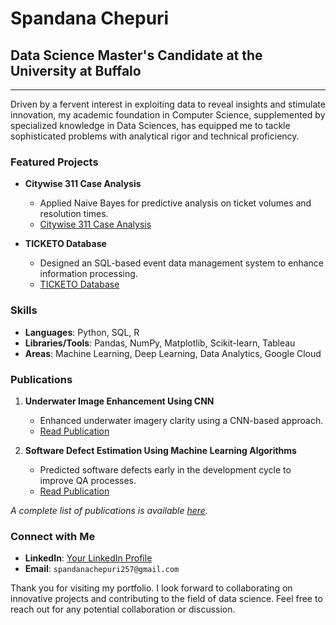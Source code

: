# Spandana Chepuri
## Data Science Master's Candidate at the University at Buffalo

---

Driven by a fervent interest in exploiting data to reveal insights and stimulate innovation, my academic foundation in Computer Science, supplemented by specialized knowledge in Data Sciences, has equipped me to tackle sophisticated problems with analytical rigor and technical proficiency.

### Featured Projects

- **Citywise 311 Case Analysis**
  - Applied Naive Bayes for predictive analysis on ticket volumes and resolution times.
  - [Citywise 311 Case Analysis](Citywise%20311%20Case%20Analysis)

- **TICKETO Database**
  - Designed an SQL-based event data management system to enhance information processing.
  - [TICKETO Database](TICKETO%20Database)


### Skills

- **Languages**: Python, SQL, R
- **Libraries/Tools**: Pandas, NumPy, Matplotlib, Scikit-learn, Tableau
- **Areas**: Machine Learning, Deep Learning, Data Analytics, Google Cloud

### Publications

1. **Underwater Image Enhancement Using CNN**
   - Enhanced underwater imagery clarity using a CNN-based approach.
   - [Read Publication](#)

2. **Software Defect Estimation Using Machine Learning Algorithms**
   - Predicted software defects early in the development cycle to improve QA processes.
   - [Read Publication](#)

_A complete list of publications is available [here](#)._

### Connect with Me

- **LinkedIn**: [Your LinkedIn Profile](#)
- **Email**: `spandanachepuri257@gmail.com`

Thank you for visiting my portfolio. I look forward to collaborating on innovative projects and contributing to the field of data science. Feel free to reach out for any potential collaboration or discussion.

